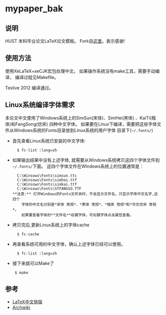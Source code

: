 mypaper_bak
===========


说明
----
HUST 本科毕业论文LaTeX论文模板。
Fork自[这里](https://code.google.com/p/nwputhesis/)。表示感谢!

使用方法
--------
使用XeLaTeX+xeCJK宏包处理中文。 如果操作系统没有make工具，需要手动编译，
编译过程见Makefile。

Texlive 2012 编译通过。

Linux系统编译字体需求
---------------------
本论文中文使用了Windows系统上的SimSun(宋体)、SimHei(黑体) 、KaiTi(楷体)和FangSong(仿宋)
四种中文字体。 如果要在Linux下编译，需要把这些字体文件从Windows系统的Fonts目录放到Linux系统的用户字体
目录下(`~/.fonts/`)

* 首先查看Linux系统已安装的中文字体:
    
        $ fc-list :lang=zh


* 如果输出结果中没有上述字体, 就需要从Windows系统拷贝这四个字体文件到`~/.fonts/`下面。
      这四个字体文件在WIndows系统上的位置通常是：

        C:\Winsows\Fonts\simsun.ttc
        C:\Winsows\Fonts\simhei.ttf
        C:\Winsows\Fonts\simkai.ttf
        C:\Winsows\Fonts\STFANGSO.TTF
      **注意:** 打开Windows的Fonts文件夹时，不会显示文件名，只显示字体中文名字,这四个
          字体的中文名分别是*宋体 常规*、*黑体 常规*、*楷体 常规*和*华文仿宋 常规*。
          如果要查看字体的**文件名**右键字体，可右键字体点击属性查看。

* 拷贝完后,更新Linux系统上的字体cache

        $ fc-cache

* 再查看系统可用的中文字体，确认上述字体已经可以使用。

        $ fc-list :lang=zh


*  接下来就可以Make了

        $ make

参考
----
* [LaTeX中文排版](http://linux-wiki.cn/wiki/zh-hans/LaTeX%E4%B8%AD%E6%96%87%E6%8E%92%E7%89%88%EF%BC%88%E4%BD%BF%E7%94%A8XeTeX%EF%BC%89)
* [Archwiki](https://wiki.archlinux.org/index.php/TeXLive_(%E7%AE%80%E4%BD%93%E4%B8%AD%E6%96%87))
